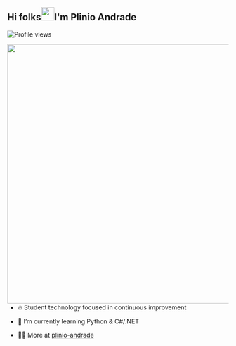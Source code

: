 <article align="left" width="590em">
  <h1 align="left">Hi folks<img src="https://raw.githubusercontent.com/kaueMarques/kaueMarques/master/hi.gif" width="30px">I'm Plinio Andrade</h1>
  <p align="left"> <img src="https://komarev.com/ghpvc/?username=plinio-andrade&color=yellow" alt="Profile views" /> </p>
</article>
<img align="right" height="590em"
src="https://raw.githubusercontent.com/gist/plinio-andrade/1904454ba361829b370afdef705477c9/raw/aecba8751f1c5ef78bfa164a8233a87f294ce6de/githubcard.svg"/>


- 🔥 Student technology focused in continuous improvement 

- 🌱 I’m currently learning Python & C#/.NET

- 👨‍💻 More at [plinio-andrade](https://github.com/plinio-andrade)


<!--
**plinio-andrade/plinio-andrade** is a ✨ _special_ ✨ repository because its `README.md` (this file) appears on your GitHub profile.

Here are some ideas to get you started:

- 🔭 I’m currently working on ...
- 🌱 I’m currently learning ...
- 👯 I’m looking to collaborate on ...
- 🤔 I’m looking for help with ...
- 💬 Ask me about ...
- 📫 How to reach me: ...
- 😄 Pronouns: ...
- ⚡ Fun fact: ...
-->
